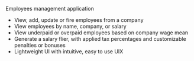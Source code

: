 Employees management application
- View, add, update or fire employees from a company
- View employees by name, company, or salary
- View underpaid or overpaid employees based on company wage mean
- Generate a salary flier, with applied tax percentages and customizable penalties or bonuses
- Lightweight UI with intuitive, easy to use UIX
